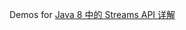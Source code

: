 Demos for [Java 8 中的 Streams API 详解](https://www.ibm.com/developerworks/cn/java/j-lo-java8streamapi/)